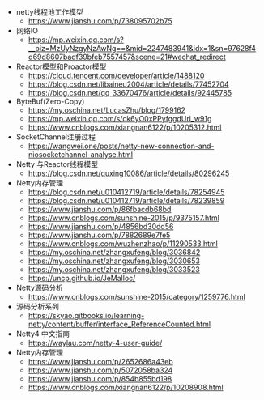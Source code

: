 - netty线程池工作模型
  -  https://www.jianshu.com/p/738095702b75
- 网络IO
  - https://mp.weixin.qq.com/s?__biz=MzUyNzgyNzAwNg==&mid=2247483941&idx=1&sn=97628f4d69d8607badf39bfeb7557457&scene=21#wechat_redirect
- Reactor模型和Proactor模型
  -  https://cloud.tencent.com/developer/article/1488120
  - https://blog.csdn.net/libaineu2004/article/details/77452704
  - https://blog.csdn.net/qq_33670476/article/details/92445785
- ByteBuf(Zero-Copy)
  -  https://my.oschina.net/LucasZhu/blog/1799162
  - https://mp.weixin.qq.com/s/ck6yO0xPPyfggdUri_w91g
  - https://www.cnblogs.com/xiangnan6122/p/10205312.html
- SocketChannel注册过程
  -  https://wangwei.one/posts/netty-new-connection-and-niosocketchannel-analyse.html 
- Netty 与Reactor线程模型
  -  https://blog.csdn.net/quxing10086/article/details/80296245 
- Netty内存管理
  - https://blog.csdn.net/u010412719/article/details/78254945
  -  https://blog.csdn.net/u010412719/article/details/78239859 
  - https://www.jianshu.com/p/86fbacdb68bd
  - https://www.cnblogs.com/sunshine-2015/p/9375157.html
  - https://www.jianshu.com/p/4856bd30dd56
  - https://www.jianshu.com/p/7882689e7fe5
  -  https://www.cnblogs.com/wuzhenzhao/p/11290533.html
  -   https://my.oschina.net/zhangxufeng/blog/3036842  
  -    https://my.oschina.net/zhangxufeng/blog/3030653 
  -   https://my.oschina.net/zhangxufeng/blog/3033523 
  -    https://uncp.github.io/JeMalloc/ 
- Netty源码分析
  - https://www.cnblogs.com/sunshine-2015/category/1259776.html
- 源码分析系列
  - https://skyao.gitbooks.io/learning-netty/content/buffer/interface_ReferenceCounted.html
- Netty4 中文指南
  -  https://waylau.com/netty-4-user-guide/ 
- Netty内存管理
  - https://www.jianshu.com/p/2652686a43eb
  - https://www.jianshu.com/p/5072058ba324
  - https://www.jianshu.com/p/854b855bd198
  - https://www.cnblogs.com/xiangnan6122/p/10208908.html